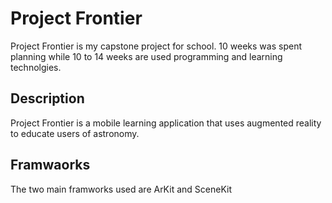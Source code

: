 # Project Frontier
Project Frontier is my capstone project for school. 10 weeks was spent planning while 10 to 14 weeks are used programming and learning technolgies.

## Description
Project Frontier is a mobile learning application that uses augmented reality to educate users of astronomy.

## Framwaorks
The two main framworks used are ArKit and SceneKit
